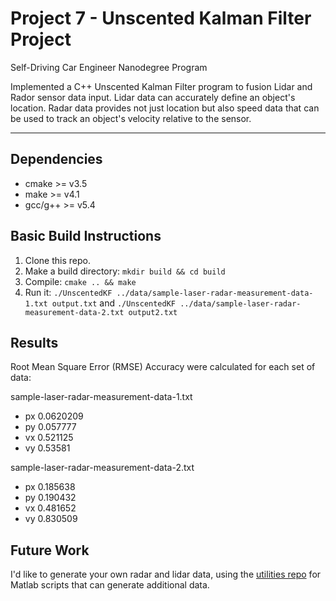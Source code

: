 # Project 7 - Unscented Kalman Filter Project
Self-Driving Car Engineer Nanodegree Program

Implemented a C++ Unscented Kalman Filter program to fusion Lidar and Rador sensor data input. Lidar data can accurately define an object's location. Radar data provides not just location but also speed data that can be used to track an object's velocity relative to the sensor. 

---

## Dependencies

* cmake >= v3.5
* make >= v4.1
* gcc/g++ >= v5.4

## Basic Build Instructions

1. Clone this repo.
2. Make a build directory: `mkdir build && cd build`
3. Compile: `cmake .. && make`
4. Run it: 
   `./UnscentedKF ../data/sample-laser-radar-measurement-data-1.txt output.txt` 
   and
   `./UnscentedKF ../data/sample-laser-radar-measurement-data-2.txt output2.txt`


## Results

Root Mean Square Error (RMSE) Accuracy were calculated for each set of data:

sample-laser-radar-measurement-data-1.txt
* px	       0.0620209
* py	       0.057777
* vx	       0.521125
* vy	       0.53581

sample-laser-radar-measurement-data-2.txt
* px	       0.185638
* py	       0.190432
* vx	       0.481652
* vy	       0.830509

## Future Work

I'd like to generate your own radar and lidar data, using the
[utilities repo](https://github.com/udacity/CarND-Mercedes-SF-Utilities) for
Matlab scripts that can generate additional data.
